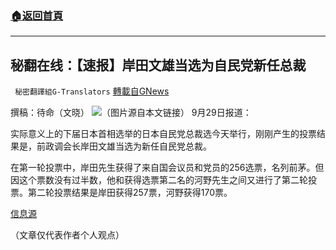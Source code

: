 ###  [:house:返回首頁](https://github.com/ourhimalayas/txt)
---


## 秘翻在线：【速报】岸田文雄当选为自民党新任总裁
` 秘密翻譯組G-Translators` [轉載自GNews](https://gnews.org/zh-hans/1562203/)

撰稿：待命（文晓）
![](https://assets.gnews.org/wp-content/uploads/2021/09/画像4-1.png)（图片源自本文链接）
9月29日报道：

实际意义上的下届日本首相选举的日本自民党总裁选今天举行，刚刚产生的投票结果是，前政调会长岸田文雄当选为新任自民党总裁。

在第一轮投票中，岸田先生获得了来自国会议员和党员的256选票，名列前茅。但因这个票数没有过半数，他和获得选票第二名的河野先生之间又进行了第二轮投票。第二轮投票结果是岸田获得257票，河野获得170票。

[信息源](https://news.yahoo.co.jp/articles/05303cae73213c89753a28fd693c0fcd5bd3a66f)

（文章仅代表作者个人观点）
